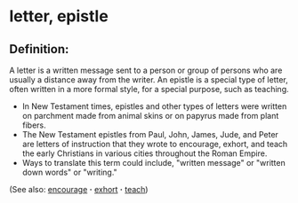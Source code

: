 # letter, epistle #

## Definition: ##

A letter is a written message sent to a person or group of persons who are usually a distance away from the writer. An epistle is a special type of letter, often written in a more formal style, for a special purpose, such as teaching.

* In New Testament times, epistles and other types of letters were written on parchment made from animal skins or on papyrus made from plant fibers.
* The New Testament epistles from Paul, John, James, Jude, and Peter are letters of instruction that they wrote to encourage, exhort, and teach the early Christians in various cities throughout the Roman Empire.
* Ways to translate this term could include, "written message" or "written down words" or "writing."

(See also: [encourage](../other/encourage.md) **·** [exhort](../kt/exhort.md) **·** [teach](../other/teach.md))

